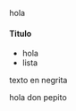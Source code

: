 hola


#### Titulo

- hola
- lista

<stong>texto en negrita</strong>

<a herf="Contents" >hola don pepito 